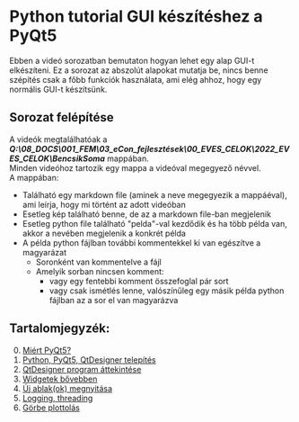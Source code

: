 # Python tutorial GUI készítéshez a PyQt5

Ebben a videó sorozatban bemutaton hogyan lehet egy alap GUI-t elkészíteni. Ez a sorozat az abszolút alapokat mutatja be, nincs benne szépítés csak a főbb funkciók használata, ami elég ahhoz, hogy egy normális GUI-t készítsünk.

## Sorozat felépítése
A videók megtalálhatóak a ***Q:\08_DOCS\001_FEM\03_eCon_fejlesztések\00_EVES_CELOK\2022_EVES_CELOK\BencsikSoma*** mappában. <br>
Minden videóhoz tartozik egy mappa a videóval megegyező névvel. <br>
A mappában:
* Található egy markdown file (aminek a neve megegyezik a mappáéval), ami leírja, hogy mi történt az adott videóban
* Esetleg kép található benne, de az a markdown file-ban megjelenik
* Esetleg python file található "pelda"-val kezdődik és ha több példa van, akkor a nevében megjelenik a konkrét példa
* A példa python fájlban további kommentekkel ki van egészítve a magyarázat
    * Soronként van kommentelve a fájl
    * Amelyik sorban nincsen komment:
        * vagy egy fentebbi komment összefoglal pár sort
        * vagy csak ismétlés lenne, valószínűleg egy másik példa python fájlban az a sor el van magyarázva

## Tartalomjegyzék:
0. [Miért PyQt5?](00_Miert_pyqt5/)
1. [Python, PyQt5, QtDesigner telepítés](01_Telepites)
2. [QtDesigner program áttekintése](02_korbe_jaras)
3. [Widgetek bővebben](03_widgetek)
4. [Új ablak(ok) megnyitása](04_Uj_ablakok)
5. [Logging, threading](05_logging_threading)
6. [Görbe plottolás](06_plottolas)
